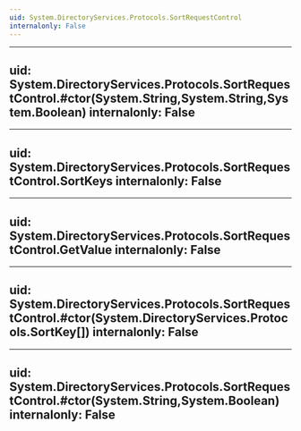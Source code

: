```yaml
---
uid: System.DirectoryServices.Protocols.SortRequestControl
internalonly: False
---
```


---
uid: System.DirectoryServices.Protocols.SortRequestControl.#ctor(System.String,System.String,System.Boolean)
internalonly: False
---

---
uid: System.DirectoryServices.Protocols.SortRequestControl.SortKeys
internalonly: False
---

---
uid: System.DirectoryServices.Protocols.SortRequestControl.GetValue
internalonly: False
---

---
uid: System.DirectoryServices.Protocols.SortRequestControl.#ctor(System.DirectoryServices.Protocols.SortKey[])
internalonly: False
---

---
uid: System.DirectoryServices.Protocols.SortRequestControl.#ctor(System.String,System.Boolean)
internalonly: False
---

